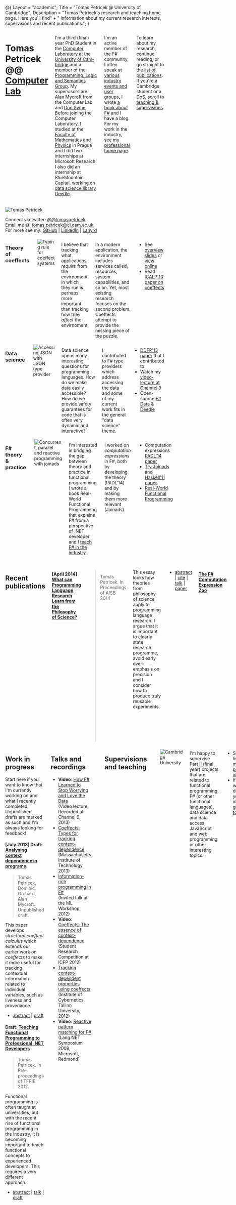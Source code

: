 ﻿@{ 
  Layout = "academic";
  Title = "Tomas Petricek @ University of Cambridge";
  Description = "Tomas Petricek's research and teaching home page. Here you'll find" + 
    " information about my current research interests, supervisions and recent publications.";
}

<div class="row academic">
<div class="large-7 columns main-content">

# Tomas Petricek @@ [Computer Lab](http://www.cl.cam.ac.uk)

I'm a third (final) year PhD Student in the [Computer Laboratory](http://www.cl.cam.ac.uk) at the 
[University of Cam­bridge](http://www.cam.ac.uk) and a member of the [Programming, Logic and 
Semantics Group](http://www.cl.cam.ac.uk/research/pls). My supervisors are 
[Alan Mycroft](http://www.cl.cam.ac.uk/~am21/) from the Computer Lab and 
[Don Syme](http://research.microsoft.com/en-us/people/dsyme/). 
Before joining the Computer Laboratory, I studied at the [Faculty of Mathematics and 
Physics](http://www.mff.cuni.cz) in Prague and I did two internships at Microsoft Research. 
I also did an internship at BlueMountain Capital, working on [data science library Deedle](http://bluemountaincapital.github.io/Deedle).

I'm an active member of the F# community, I often speak at [various industry 
events and user groups](http://lanyrd.com/profile/tomasp/), I wrote 
[a book about F#](http://www.manning.com/petricek) and I have a blog. 
For my work in the industry, see [my professional home page](http://tomasp.net). 

To learn about my research, continue reading, or go straight to the [list of publications](#pubs).
If you're a Cambridge student or a <abbr title="Director of Studies, not Denial of Service!">DoS</abbr>, 
scroll to [teaching & supervisions](#supervis).

</div>
<div class="large-5 columns main-content">
<div id="acad-photo" style="margin-top:20px">
<div><img src="@Model.Root/academic/img/photo.jpg" alt="Tomas Petricek" /></div>

Connect via twitter: [@@tomaspetricek](http://twitter.com/tomaspetricek)  
Email me at: [tomas.petricek@cl.cam.ac.uk](mailto:tomas.petricek@cl.cam.ac.uk)  
For more see my: [GitHub](https://github.com/tpetricek) | [LinkedIn](http://www.linkedin.com/in/tomaspetricek) | [Lanyrd](http://lanyrd.com/profile/tomasp/)  

</div>
</div>
</div>

<!-- ------------------------------------------------------------------------------------------ -->

<div class="row academic">
<div class="large-4 columns main-content">

### Theory of coeffects

<div>
<img src="@Model.Root/academic/img/coeffects.png" title="Typing rule for coeffect systems" 
  style="float:right;margin:5px 0px 5px 5px" />
</div>

I believe that tracking what applications _require_ from the envirnoment in which they 
run is perhaps more important than tracking how they _affect_ the envirnoment. 

In a modern 
application, the environment includes services called, resources, system capabilities, 
and so on. Yet, most existing research focuses on the second problem. Coeffects attempt 
to provide the missing piece of the puzzle.

 * See [overview slides](@Model.Root/academic/talks/coeffects-highlevel.pdf) or [view online](http://reelapp.com/e38aae)
 * Read [ICALP'13 paper on coeffects](@Model.Root/academic/papers/coeffects/)

</div>
<div class="large-4 columns main-content">

### Data science

<img src="@Model.Root/academic/img/fsdata.png" title="Accessing JSON with JSON type provider" style="float:right;margin:5px 0px 5px 5px" />

Data science opens many interesting questions for programming languages. How do we make
data easily accessible? How do we provide safety guarantees for code that is often very 
dynamic and interactive? 

I contributed to F# type providers which address accessing the data and some of my current
work fits in the general "data science" theme.

 * [DDFP'13 paper](@Model.Root/academic/papers/inforich/) that I contributed to
 * Watch my [video-lecture at Channel 9](http://channel9.msdn.com/posts/Tomas-Petricek-How-F-Learned-to-Stop-Worrying-and-Love-the-Data) 
 * Open-source [F# Data](http://fsharp.github.io/FSharp.Data/) &
   [Deedle](http://bluemountaincapital.github.io/Deedle)

</div>
<div class="large-4 columns main-content">

### F# theory & practice

<img src="@Model.Root/academic/img/match.png" title="Concurrent, parallel and reactive programming with joinads" style="float:right;margin:5px 0px 5px 5px" />

I'm interested in bridging the gap between theory and practice in functional programming.
I wrote a book Real-World Functional Programming that explains F# from a perspective of
.NET developer and I [teach F# in the industry](http://www.functional-programming.net/).

I worked on _computation expressions_ in F#, both by developing the theory 
(PADL'14) and by making them more relevant (Joinads).

 * Computation expressions [PADL'14 paper](@Model.Root/academic/papers/computation-zoo/)
 * [Try Joinads](http://www.tryjoinads.org) and [Haskell'11 paper](@Model.Root/academic/papers/docase/).
 * [Real-World Functional Programming](http://manning.com/petricek)

</div></div>
<a name="pubs" style="position:relative;top:-70px">&#160;</a>
<!-- ------------------------------------------------------------------------------------------ -->
<div class="row academic">
<div class="large-6 columns publist main-content">

## Recent publications

#### **[April 2014]** [What can Programming Language Research  Learn from the Philosophy of Science?](@Model.Root/academic/papers/philosophy-pl/)

> Tomas Petricek. In Proceedings of AISB 2014

This essay looks how theories from philosophy of science apply
to programming language research. I argue that it is important to clearly state research 
programme, avoid early over-emphasis on precision and I consider how to produce truly reusable
experiments.

 - [abstract](@Model.Root/academic/papers/philosophy-pl/) | [cite](@Model.Root/academic/papers/philosophy-pl/#cite) | 
   [talk](@Model.Root/academic/papers/philosophy-pl/philosophy-pl-aisb.pdf) | 
   [paper](@Model.Root/academic/papers/philosophy-pl/philosophy-pl.pdf)

#### [The F# Computation Expression Zoo](@Model.Root/academic/papers/computation-zoo/)

> Tomas Petricek and Don Syme. In Proceedings of PADL 2014.

F# computation expressions F# provide a _uniform_ syntax for computations such as
monads, monad transformers and applicative functors. The syntax is _adaptable_ and 
close to built-in language features of Python and C#. This article provides the details
shows that the right syntax can often be determined by considering laws.

 - [abstract](@Model.Root/academic/papers/computation-zoo/) | [cite](@Model.Root/academic/papers/computation-zoo/#cite) | 
   [poster](@Model.Root/academic/papers/computation-zoo/poster-tfp.pdf) | 
   [talk](@Model.Root/academic/papers/computation-zoo/talk-tfp.pdf) | 
   [paper](@Model.Root/academic/papers/computation-zoo/computation-zoo.pdf)

#### [Coeffects: Unified static analysis of context-dependence](@Model.Root/academic/papers/coeffects/)

> Tomas Petricek, Dominic Orchard and Alan Mycroft. In Proceedings of ICALP 2013.

Effects capture how computations _affect_ the environment, coeffects capture the
_requirements_ that computations place on the environment. We present a unified 
coeffect system that can be used for checking liveness and properties of 
data-flow or distributed programs,

 - [abstract](@Model.Root/academic/papers/coeffects/) | [cite](@Model.Root/academic/papers/coeffects/#cite) | 
   [talk](@Model.Root/academic/papers/coeffects/icalp-talk.pdf) | 
   [paper](@Model.Root/academic/papers/coeffects/coeffects-icalp.pdf)

## Papers published previously

#### [Evaluation strategies for monadic computations](@Model.Root/academic/papers/malias/)

> Tomas Petricek. In Proceedings of MSFP 2012.

When translating pure functional code to a monadic version, we need to use different translation depending
on the desired evaluation strategy. In this paper, we present an unified translation that is parameterized by
an operation <code>malias</code>. We also show how to give <em>call-by-need</em> translation for certain
monads.

 - [abstract](@Model.Root/academic/papers/malias/) | [cite](@Model.Root/academic/papers/malias/#cite) | 
   [talk](@Model.Root/academic/papers/malias/talk-msfp.pdf) |
   [paper](@Model.Root/academic/papers/malias/malias.pdf)

#### [Extending Monads with Pattern Matching](@Model.Root/academic/papers/docase/)

> Tomas Petricek, Alan Mycroft and Don Syme. In Haskell Symposium 2011.

The paper introduces a `docase` notation for Haskell that can be used for any monad that 
provides additional operations representing parallel composition, choice and aliasing. We require the 
operations to form a near-semiring, which gurantees that the notation resembles pattern matching.

 - [abstract](@Model.Root/academic/papers/docase/) | [cite](@Model.Root/academic/papers/docase/#cite) |
   [talk](@Model.Root/academic/papers/docase/haskell-symposium.pdf) |
   [paper](@Model.Root/academic/papers/docase/docase.pdf)

#### [Joinads: a retargetable control-flow construct for reactive, parallel and concurrent programming](@Model.Root/academic/papers/joinads/)

> Tomas Petricek and Don Syme. In Proceedings of PADL 2011.

Reactive, parallel and concurrent programming models are often difficult to encode in 
general-purpose programming languages. We present a lightweight language extension based on 
pattern matching that can be used for encoding a wide range of these models.

 - [abstract](@Model.Root/academic/papers/joinads/) | [cite](@Model.Root/academic/papers/joinads/#cite) |
   [talk](@Model.Root/academic/papers/joinads/padl-talk.pdf) |
   [paper](@Model.Root/academic/papers/joinads/joinads.pdf)

#### [The F# Asynchronous Programming Model](@Model.Root/academic/papers/async/)

> Don Syme, Tomas Petricek and Dmitry Lomov. In PADL 2011.

We describe the asynchronous programming model in F#, and its applications. It combines a core 
language with a non-blocking modality to author lightweight asynchronous tasks. This allows smooth 
transitions between synchronous and asynchronous code and eliminates the inversion of control.

 - [abstract](@Model.Root/academic/papers/async/) | [cite](@Model.Root/academic/papers/async/#cite) |
   [paper](@Model.Root/academic/papers/async/async.pdf)

#### [Collecting Hollywood's Garbage: Avoiding Space-Leaks in Composite Events](@Model.Root/academic/papers/hollywood/)

> Tomas Petricek and Don Syme. In Proceedings of ISMM 2010.

The article discusses memory leaks that can occur in a reactive programming model based on events. 
It presents a formal garbage collection algorithm that could be used in this scenario and a 
correct reactive library based on this idea, implemented in F#.

 - [abstract](@Model.Root/academic/papers/hollywood/) | [cite](@Model.Root/academic/papers/hollywood/#cite) |
   [talk](@Model.Root/academic/papers/hollywood/ismm-talk.pdf) | [paper](@Model.Root/academic/papers/hollywood/hollywood.pdf)

#### [Encoding monadic computations in C# using iterators](@Model.Root/academic/papers/iterators/)

> Tomas Petricek. In Proceedings of ITAT 2009

The paper shows how to encode certain monadic computations (such as a continuation monad
for asynchronus programming) using the iterator language feature in C# 2.0. 

 - [abstract](@Model.Root/academic/papers/iterators/) | [cite](@Model.Root/academic/papers/iterators/#cite) |
   [talk](@Model.Root/academic/papers/iterators/iterators-itat.pdf) |
   [paper](@Model.Root/academic/papers/iterators/iterators.pdf) | [code](@Model.Root/academic/papers/iterators/iterators-src.zip) 

## Articles and reports

#### [Fun with Parallel Monad Comprehensions](@Model.Root/academic/articles/comprefun/)

> Tomas Petricek. The Monad.Reader Issue 18.

The article presents several monads that can benefit from the _parallel monad comprehension_
notation that is supported in the re-designed monad comprehension syntax in Haskell. The examples
are inspired by the work on joinads and include parsers, parallel and concurrent computations.

 - [details](@Model.Root/academic/articles/comprefun/) | [article](@Model.Root/academic/articles/comprefun.pdf) | [online](http://tomasp.net/blog/comprefun.aspx/)

#### [Effect and coeffect type systems](@Model.Root/academic/theses/first-year/first-year.pdf)

> Tomas Petricek. First year report, Computer Laboratory.

The research goal discussed in the report is to use types in an ML-style language to track
additional properties of computations including various kinds of effects (communication, memory access)
and coeffects (how a computation depends on a context). The document briefly summarizes the work
done during the first-year (including the work on _joinads_ and _coeffects_) and
it proposes future research projects.

 - [details](@Model.Root/academic/theses/first-year/) | [report](@Model.Root/academic/theses/first-year/first-year.pdf)

## Theses and older projects

#### [Reacitve programming with events](@Model.Root/academic/theses/events)

> Master thesis. Charles University in Prague, 2010

The thesis uses early version of joinad langauge extension for F# and garbage collection
for events. Based on these concepts, it builds a simple reactive library for F# that allows
writing reactive computations in both control-flow and data-flow styles.

 - [abstract](@Model.Root/academic/theses/events/) | [cite](@Model.Root/academic/theses/events/#cite) | [thesis](@Model.Root/academic/theses/events/events.pdf) 

#### [Client-side scripting using meta-programming](@Model.Root/academic/theses/webtools) 

> Bachelor thesis. Charles University in Prague, 2007

The thesis presents a web development framework for F# that automatically splits a single F# 
program with monadic modality annotations into client-side JavaScript and server-side ASP.NET
application.

 - [abstract](@Model.Root/academic/theses/webtools/) | [cite](@Model.Root/academic/theses/webtools/#cite) | [report](@Model.Root/academic/theses/webtools/webtools-report.pdf) |
   [thesis](@Model.Root/academic/theses/webtools/webtools.pdf)

</div>
<!-- ------------------------------------------------------------------------------------------ -->

<div class="large-6 columns main-content">
<div class="publist">

## Work in progress
Start here if you want to know that I'm currently working on and what I recently 
completed. Unpublished drafts are marked as such and I'm always looking for feedback!

#### **[July 2013]** Draft: [Analysing context dependence in programs](@Model.Root/academic/drafts/coeffects-structural/)

> Tomas Petricek, Dominic Orchard, Alan Mycroft. Unpublished draft.

This paper develops _structural coeffect calculus_ which extends our earlier
work on _coeffects_ to make it more useful for tracking contextual information
related to individual variables, such as liveness and provenance.

 - [abstract](@Model.Root/academic/drafts/coeffects-structural/) | [draft](@Model.Root/academic/drafts/coeffects-structural/coeffects-structural.pdf)


#### Draft: [Teaching Functional Programming to Professional .NET Developers](@Model.Root/academic/drafts/fsharp-teaching/)

> Tomas Petricek. In Pre-proceedings of TFPIE 2012.

Functional programming is often taught at universities, but with the recent rise of functional
programming in the industry, it is becoming important to teach functional concepts to experienced
developers. This requires a very different approach.

 - [abstract](@Model.Root/academic/drafts/fsharp-teaching/) | [talk](@Model.Root/academic/drafts/fsharp-teaching/tfpie-talk.pdf)
 | [draft](@Model.Root/academic/drafts/fsharp-teaching/fsharp-teaching.pdf)

</div>
<div class="black-box">

## Talks and recordings

 * **Video**: [How F# Learned to Stop Worrying and Love the Data](http://channel9.msdn.com/posts/Tomas-Petricek-How-F-Learned-to-Stop-Worrying-and-Love-the-Data)  
   (Video lecture, Recorded at Channel 9, 2013)
 * [Coeffects: Types for tracking context-dependence](@Model.Root/academic/talks/coeffects-mit.pdf)  
   (Massachusetts Institute of Technology, 2013)
 * [Information-rich programming in F#](@Model.Root/academic/talks/inforich-ml.pdf)  
   (Invited talk at the ML Workshop, 2012)
 * **Video**: [Coeffects: The essence of context-dependence](http://www.youtube.com/watch?v=gEkXDd46_S8)  
   (Student Research Competition at ICFP 2012)
 * [Tracking context-dependent properties using coeffects](@Model.Root/academic/talks/coeffects-tallinn.pdf)  
   (Institute of Cybernetics, Tallinn University, 2012)
 * **Video**: [Reactive pattern matching for F#](http://langnetsymposium.com/2009/talks/22-TomasPatricek-Reactive.html)  
   (Lang.NET Symposium 2009, Microsoft, Redmond) 

</div>
<div style="position:relative;height:1px;overflow:hidden;top:-80px;"><a name="supervis">&#160;</a></div>

## Supervisions and teaching 

<img src="@Model.Root/academic/img/cam.png" style="float:right;margin:10px 0px 0px 20px" title="Cambridge University"/>

I'm happy to supervise Part II (final year) projects that are related to functional 
programming, F# (or other functional languages), data science and data access, JavaScript 
and web programming or other interesting topics.

 - See a list with [my project ideas](@Model.Root/academic/teaching/projects/)
 - If you want to discuss your idea, [get in touch!](mailto:tomas.petricek@cl.cam.ac.uk)

I had the pleasure of supervising some great Part II students:

 - Eduardo Munoz, working on [Type-safe multilanguage programming](http://edua.rdomunoz.com/diss.pdf)
 - Lewis Brown's [Refactoring tool for F#](https://github.com/Lewix/fsharp-refactor), also at [GSoC 2013](http://monosoc.blogspot.com/2013/10/the-google-summer-of-code-is-over-and.html)
 - David Barker, working on [Functional Reactive Programming for Data Binding in C# (Bitbucket)](https://bitbucket.org/animatinator/c-arrows)

I supervised the following Computer Laboratory courses for various colleges 
and I'm happy to supervise them again:

 - [Semantics of Programming Languages](http://www.cl.cam.ac.uk/teaching/1213/Semantics/) (Lent 2012/13)
 - [Concepts in Programming Language](http://www.cl.cam.ac.uk/teaching/1112/ConceptsPL/) (Easter 2011/12)
 - [Types](http://www.cl.cam.ac.uk/teaching/1112/Types/) (Michaelmas 2011/12)
 - [Optimising Compilers](http://www.cl.cam.ac.uk/teaching/1112/OptComp/) (Michaelmas 2011/12, 2012/13)
 - [Denotational Semantics](http://www.cl.cam.ac.uk/teaching/1112/DenotSem/) (Lent 2011/12)

## Academic community

I was a member of the Program Committee (PC) for 
<abbr title="ML Workshop 2013">ML 2013</abbr>, <abbr title="ML Workshop 2012">ML 2012</abbr>, 
<abbr title="Commercial Users of Functional Programming 2012">CUFP 2012</abbr>
and <abbr title="Programming Semantic Web 2012">PSW 2012</abbr> 
and a member of External Review Committee (XRC) for 
<abbr title="International Symposium on Memory Management 2012">ISMM 2012</abbr> and
<abbr title="International Symposium on Memory Management 2011">ISMM 2011</abbr>.
I also reviewed papers for 
<abbr title="Principles and Practice of Declarative Programming">PPDP 2013</abbr>,
<abbr title="Typed Lambda Calculi and Applications 2013">TLCA 2013</abbr>,
<abbr title="Compiler Construction 2013">CC 2013</abbr> and 
<abbr title="European Conference on Object Oriented Programming 2012">ECOOP 2012</abbr>.

I'm happy to review papers that (broadly) match my interest in programming models, types, 
concurrent & distribtued and reactive programming, data & web and langauge integration 
(and also any controversial, provocative and novel work). 

<div class="publist">

## Teaching in Prague
As an undergraduate and Master's student at the Charles University in Prague, I 
helped to organize and teach non-compulsory courses.

#### [Programming languages F# and OCaml](http://tomasp.net/materials/mff-fsharp-09/) (English)

> Charles University, Winter 2009/2010

The lecture teaches programming in the ML-family of languages and highlights the mathematical 
foundations of ML languages. As a results students should find it easier to understand many 
mathematical concepts. It also explains advanced F# features such as computation expressions.

#### [WinFX Programming](https://github.com/tpetricek/Documents/tree/master/Archive/WinFX%20(2005-2006)) (Czech)

> Charles University, Summer 2005/2006

A practically oriented seminar about Windows programming using the WinFX framework (now called 
WPF, WCF and WF), which was in beta version in 2006. It discussed graphics, working with data 
and communication between applications (Jointly taught with Vojtech Jakl).
    
</div>
</div></div>